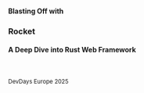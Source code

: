 #### Blasting Off with

### Rocket

#### A Deep Dive into Rust Web Framework

&nbsp;


<small>

DevDays Europe 2025

</small>


<aside class="notes">
</aside>
